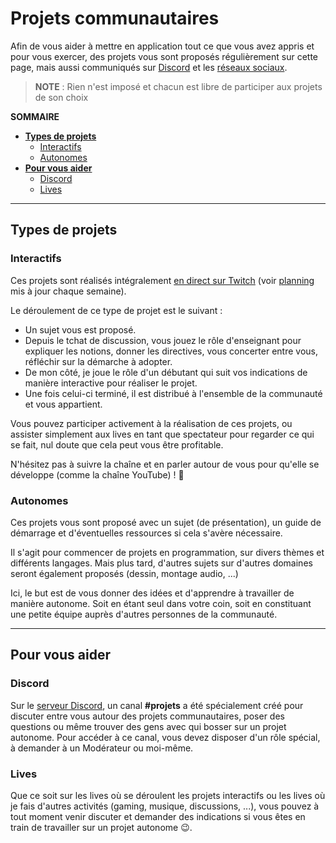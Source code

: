 # Projets communautaires

Afin de vous aider à mettre en application tout ce que vous avez appris et pour vous exercer, des projets vous sont proposés régulièrement sur cette page, mais aussi communiqués sur [Discord](https://discords.com/servers/jachampagne) et les [réseaux sociaux](https://jasonchampagne.fr/liens).

> **NOTE** : Rien n'est imposé et chacun est libre de participer aux projets de son choix

**SOMMAIRE**
+ [**Types de projets**](#types-de-projets)
  + [Interactifs](#interactifs)
  + [Autonomes](#autonomes)
+ [**Pour vous aider**](#pour-vous-aider)
  + [Discord](#discord)
  + [Lives](#lives)

---

## Types de projets

### Interactifs

Ces projets sont réalisés intégralement [en direct sur Twitch](https://www.twitch.tv/jachampagne) (voir [planning](https://jasonchampagne.fr/planning) mis à jour chaque semaine).

Le déroulement de ce type de projet est le suivant :

+ Un sujet vous est proposé.
+ Depuis le tchat de discussion, vous jouez le rôle d'enseignant pour expliquer les notions, donner les directives, vous concerter entre vous, réfléchir sur la démarche à adopter.
+ De mon côté, je joue le rôle d'un débutant qui suit vos indications de manière interactive pour réaliser le projet.
+ Une fois celui-ci terminé, il est distribué à l'ensemble de la communauté et vous appartient.

Vous pouvez participer activement à la réalisation de ces projets, ou assister simplement aux lives en tant que spectateur pour regarder ce qui se fait, nul doute que cela peut vous être profitable.

N'hésitez pas à suivre la chaîne et en parler autour de vous pour qu'elle se développe (comme la chaîne YouTube) ! 💙

### Autonomes

Ces projets vous sont proposé avec un sujet (de présentation), un guide de démarrage et d'éventuelles ressources si cela s'avère nécessaire.

Il s'agit pour commencer de projets en programmation, sur divers thèmes et différents langages. Mais plus tard, d'autres sujets sur d'autres domaines seront également proposés (dessin, montage audio, ...)

Ici, le but est de vous donner des idées et d'apprendre à travailler de manière autonome. Soit en étant seul dans votre coin, soit en constituant une petite équipe auprès d'autres personnes de la communauté.

---

## Pour vous aider

### Discord

Sur le [serveur Discord](https://discords.com/servers/jachampagne), un canal **\#projets** a été spécialement créé pour discuter entre vous autour des projets communautaires, poser des questions ou même trouver des gens avec qui bosser sur un projet autonome. Pour accéder à ce canal, vous devez disposer d'un rôle spécial, à demander à un Modérateur ou moi-même.

### Lives

Que ce soit sur les lives où se déroulent les projets interactifs ou les lives où je fais d'autres activités (gaming, musique, discussions, ...), vous pouvez à tout moment venir discuter et demander des indications si vous êtes en train de travailler sur un projet autonome 😉.

